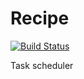 # Recipe

[![Build Status](https://travis-ci.org/Kerrigan29a/recipe.svg?branch=develop)](https://travis-ci.org/Kerrigan29a/recipe)

Task scheduler
